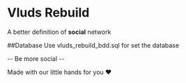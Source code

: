 # Vluds Rebuild
A better definition of **social** network

##Database
Use vluds_rebuild_bdd.sql for set the database

-- Be more social --

Made with our little hands for you :heart:
